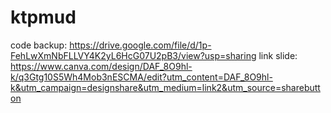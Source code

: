# ktpmud
code backup: https://drive.google.com/file/d/1p-FehLwXmNbFLLVY4K2yL6HcG07U2pB3/view?usp=sharing
link slide: https://www.canva.com/design/DAF_8O9hl-k/q3Gtg10S5Wh4Mob3nESCMA/edit?utm_content=DAF_8O9hl-k&utm_campaign=designshare&utm_medium=link2&utm_source=sharebutton

